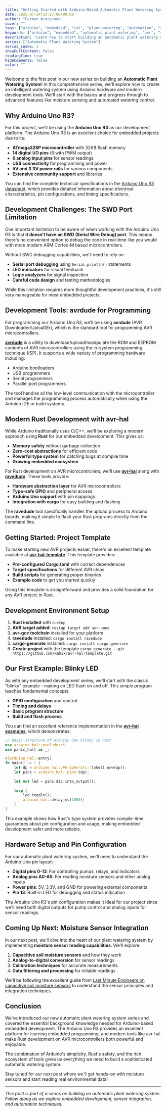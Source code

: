 ```yaml
---
title: "Getting Started with Arduino-Based Automatic Plant Watering System"
date: 2025-07-24T23:27:00+00:00
author: "German Arutyunov"
cover: ""
tags: ["arduino", "embedded", "iot", "plant-watering", "automation", "rust", "avr"]
keywords: ["arduino", "embedded", "automatic plant watering", "avr", "rust", "avr-hal", "avrdude", "moisture sensor"]
description: "Learn how to start building an automatic plant watering system using Arduino Uno R3 and Rust, covering setup, development tools, and initial blinky example."
series: ["Automatic Plant Watering System"]
series_index: 1
showFullContent: false
readingTime: true
hideComments: false
color: ""
---
```


Welcome to the first post in our new series on building an **Automatic Plant Watering System**! In this comprehensive series, we'll explore how to create an intelligent watering system using Arduino hardware and modern development tools. We'll start with the basics and progress through to advanced features like moisture sensing and automated watering control.

## Why Arduino Uno R3?

For this project, we'll be using the **Arduino Uno R3** as our development platform. The Arduino Uno R3 is an excellent choice for embedded projects due to its:

- **ATmega328P microcontroller** with 32KB flash memory
- **14 digital I/O pins** (6 with PWM output)
- **6 analog input pins** for sensor readings
- **USB connectivity** for programming and power
- **5V and 3.3V power rails** for various components
- **Extensive community support** and libraries

You can find the complete technical specifications in the [Arduino Uno R3 datasheet](https://docs.arduino.cc/resources/datasheets/A000066-datasheet.pdf), which provides detailed information about electrical characteristics, pin configurations, and timing specifications.

## Development Challenges: The SWD Port Limitation

One important limitation to be aware of when working with the Arduino Uno R3 is that **it doesn't have an SWD (Serial Wire Debug) port**. This means there's no convenient option to debug the code in real-time like you would with more modern ARM Cortex-M based microcontrollers.

Without SWD debugging capabilities, we'll need to rely on:
- **Serial port debugging** using `Serial.println()` statements
- **LED indicators** for visual feedback
- **Logic analyzers** for signal inspection
- **Careful code design** and testing methodologies

While this limitation requires more thoughtful development practices, it's still very manageable for most embedded projects.

## Development Tools: avrdude for Programming

For programming our Arduino Uno R3, we'll be using **avrdude** (AVR Downloader/UploaDEr), which is the standard tool for programming AVR microcontrollers. 

[**avrdude**](https://github.com/avrdudes/avrdude) is a utility to download/upload/manipulate the ROM and EEPROM contents of AVR microcontrollers using the in-system programming technique (ISP). It supports a wide variety of programming hardware including:

- Arduino bootloaders
- USB programmers
- Serial programmers
- Parallel port programmers

The tool handles all the low-level communication with the microcontroller and manages the programming process automatically when using the Arduino IDE or build systems.

## Modern Rust Development with avr-hal

While Arduino traditionally uses C/C++, we'll be exploring a modern approach using **Rust** for our embedded development. This gives us:

- **Memory safety** without garbage collection
- **Zero-cost abstractions** for efficient code
- **Powerful type system** for catching bugs at compile time
- **Growing embedded ecosystem**

For Rust development on AVR microcontrollers, we'll use [**avr-hal**](https://github.com/Rahix/avr-hal) along with [**ravedude**](https://github.com/Rahix/avr-hal). These tools provide:

- **Hardware abstraction layer** for AVR microcontrollers
- **Type-safe GPIO** and peripheral access
- **Arduino Uno support** with pin mappings
- **Integration with cargo** for easy building and flashing

The **ravedude** tool specifically handles the upload process to Arduino boards, making it simple to flash your Rust programs directly from the command line.

## Getting Started: Project Template

To make starting new AVR projects easier, there's an excellent template available at [**avr-hal-template**](https://github.com/Rahix/avr-hal-template). This template provides:

- **Pre-configured Cargo.toml** with correct dependencies
- **Target specifications** for different AVR chips
- **Build scripts** for generating proper binaries  
- **Example code** to get you started quickly

Using this template is straightforward and provides a solid foundation for any AVR project in Rust.

## Development Environment Setup

1. **Rust installed** with `rustup`
2. **AVR target added**: `rustup target add avr-none`
3. **avr-gcc toolchain** installed for your platform
4. **ravedude** installed: `cargo install ravedude`
5. **cargo-generate** installed: `cargo install cargo-generate`
6. **Create project** with the template `cargo generate --git https://github.com/Rahix/avr-hal-template.git`

## Our First Example: Blinky LED

As with any embedded development series, we'll start with the classic "blinky" example - making an LED flash on and off. This simple program teaches fundamental concepts:

- **GPIO configuration** and control
- **Timing and delays**
- **Basic program structure**
- **Build and flash process**

You can find an excellent reference implementation in the [**avr-hal examples**](https://github.com/Rahix/avr-hal/blob/main/examples/arduino-uno/src/bin/uno-blink.rs), which demonstrates:

```rust
// Basic structure of Arduino Uno blinky in Rust
use arduino_hal::prelude::*;
use panic_halt as _;

#[arduino_hal::entry]
fn main() -> ! {
    let dp = arduino_hal::Peripherals::take().unwrap();
    let pins = arduino_hal::pins!(dp);
    
    let mut led = pins.d13.into_output();
    
    loop {
        led.toggle();
        arduino_hal::delay_ms(1000);
    }
}
```

This example shows how Rust's type system provides compile-time guarantees about pin configuration and usage, making embedded development safer and more reliable.

## Hardware Setup and Pin Configuration

For our automatic plant watering system, we'll need to understand the Arduino Uno pin layout:

- **Digital pins 0-13**: For controlling pumps, relays, and indicators
- **Analog pins A0-A5**: For reading moisture sensors and other analog inputs
- **Power pins**: 5V, 3.3V, and GND for powering external components
- **Pin 13**: Built-in LED for debugging and status indication

The Arduino Uno R3's pin configuration makes it ideal for our project since we'll need both digital outputs for pump control and analog inputs for sensor readings.

## Coming Up Next: Moisture Sensor Integration

In our next post, we'll dive into the heart of our plant watering system by implementing **moisture sensor reading capabilities**. We'll explore:

1. **Capacitive soil moisture sensors** and how they work
2. **Analog-to-digital conversion** for sensor readings
3. **Calibration techniques** for accurate measurements
4. **Data filtering and processing** for reliable readings

We'll be following the excellent guide from [Last Minute Engineers on capacitive soil moisture sensors](https://lastminuteengineers.com/capacitive-soil-moisture-sensor-arduino/) to understand the sensor principles and integration techniques.

## Conclusion

We've introduced our new automatic plant watering system series and covered the essential background knowledge needed for Arduino-based embedded development. The Arduino Uno R3 provides an excellent platform for learning embedded programming, and modern tools like avr-hal make Rust development on AVR microcontrollers both powerful and enjoyable.

The combination of Arduino's simplicity, Rust's safety, and the rich ecosystem of tools gives us everything we need to build a sophisticated automatic watering system.

Stay tuned for our next post where we'll get hands-on with moisture sensors and start reading real environmental data!

---

*This post is part of a series on building an automatic plant watering system. Follow along as we explore embedded development, sensor integration, and automation techniques.*